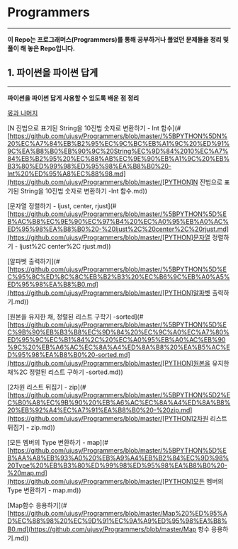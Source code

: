 # Programmers

--------------------

 **이 Repo는 프로그래머스(Programmers)를 통해 공부하거나 풀었던 문제들을 정리 및 풀이 해 놓은 Repo입니다.**



## 1. 파이썬을 파이썬 답게

-----------

**파이썬을 파이썬 답게 사용할 수 있도록 배운 점 정리**

[몫과 나머지](#https://github.com/ujusy/Programmers/blob/master/%5BPYTHON%5D%EB%AA%AB%EA%B3%BC%20%EB%82%98%EB%A8%B8%EC%A7%80.md)

[N 진법으로 표기된 String을 10진법 숫자로 변환하기 - Int 함수](#[https://github.com/ujusy/Programmers/blob/master/%5BPYTHON%5DN%20%EC%A7%84%EB%B2%95%EC%9C%BC%EB%A1%9C%20%ED%91%9C%EA%B8%B0%EB%90%9C%20String%EC%9D%84%2010%EC%A7%84%EB%B2%95%20%EC%88%AB%EC%9E%90%EB%A1%9C%20%EB%B3%80%ED%99%98%ED%95%98%EA%B8%B0%20-Int%20%ED%95%A8%EC%88%98.md](https://github.com/ujusy/Programmers/blob/master/[PYTHON]N 진법으로 표기된 String을 10진법 숫자로 변환하기 -Int 함수.md))

[문자열 정렬하기 - ljust, center, rjust](#[https://github.com/ujusy/Programmers/blob/master/%5BPYTHON%5D%EB%AC%B8%EC%9E%90%EC%97%B4%20%EC%A0%95%EB%A0%AC%ED%95%98%EA%B8%B0%20-%20ljust%2C%20center%2C%20rjust.md](https://github.com/ujusy/Programmers/blob/master/[PYTHON]문자열 정렬하기 - ljust%2C center%2C rjust.md))

[알파벳 출력하기](#[https://github.com/ujusy/Programmers/blob/master/%5BPYTHON%5D%EC%95%8C%ED%8C%8C%EB%B2%B3%20%EC%B6%9C%EB%A0%A5%ED%95%98%EA%B8%B0.md](https://github.com/ujusy/Programmers/blob/master/[PYTHON]알파벳 출력하기.md))

[원본을 유지한 채, 정렬된 리스트 구학기 -sorted](#[https://github.com/ujusy/Programmers/blob/master/%5BPYTHON%5D%EC%9B%90%EB%B3%B8%EC%9D%84%20%EC%9C%A0%EC%A7%80%ED%95%9C%EC%B1%84%2C%20%EC%A0%95%EB%A0%AC%EB%90%9C%20%EB%A6%AC%EC%8A%A4%ED%8A%B8%20%EA%B5%AC%ED%95%98%EA%B8%B0%20-sorted.md](https://github.com/ujusy/Programmers/blob/master/[PYTHON]원본을 유지한채%2C 정렬된 리스트 구하기 -sorted.md))

[2차원 리스트 뒤집기 - zip](#[https://github.com/ujusy/Programmers/blob/master/%5BPYTHON%5D2%EC%B0%A8%EC%9B%90%20%EB%A6%AC%EC%8A%A4%ED%8A%B8%20%EB%92%A4%EC%A7%91%EA%B8%B0%20-%20zip.md](https://github.com/ujusy/Programmers/blob/master/[PYTHON]2차원 리스트 뒤집기 - zip.md))

[모든 멤버의 Type 변환하기 - map](#[https://github.com/ujusy/Programmers/blob/master/%5BPYTHON%5D%EB%AA%A8%EB%93%A0%20%EB%A9%A4%EB%B2%84%EC%9D%98%20Type%20%EB%B3%80%ED%99%98%ED%95%98%EA%B8%B0%20-%20map.md](https://github.com/ujusy/Programmers/blob/master/[PYTHON]모든 멤버의 Type 변환하기 - map.md))

[Map함수 응용하기](#[https://github.com/ujusy/Programmers/blob/master/Map%20%ED%95%AD%EC%88%98%20%EC%9D%91%EC%9A%A9%ED%95%98%EA%B8%B0.md](https://github.com/ujusy/Programmers/blob/master/Map 항수 응용하기.md))

